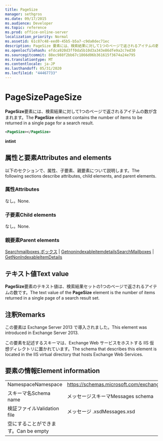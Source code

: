 ```yaml
---
title: PageSize
manager: sethgros
ms.date: 09/17/2015
ms.audience: Developer
ms.topic: reference
ms.prod: office-online-server
localization_priority: Normal
ms.assetid: 61c87c48-eed0-45b5-b5a7-c9da0dec71ec
description: PageSize 要素には、検索結果に対して1つのページで返されるアイテムの数が含まれます。
ms.openlocfilehash: efdca920d3ff0da5b10d3a343e86dfe9a2c7ed30
ms.sourcegitcommit: 88ec988f2bb67c1866d06b361615f3674a24e795
ms.translationtype: MT
ms.contentlocale: ja-JP
ms.lasthandoff: 05/31/2020
ms.locfileid: "44467733"
---
```

# <a name="pagesize"></a><span data-ttu-id="08575-103">PageSize</span><span class="sxs-lookup"><span data-stu-id="08575-103">PageSize</span></span>

<span data-ttu-id="08575-104">**PageSize**要素には、検索結果に対して1つのページで返されるアイテムの数が含まれます。</span><span class="sxs-lookup"><span data-stu-id="08575-104">The **PageSize** element contains the number of items to be returned in a single page for a search result.</span></span> 
  
```XML
<PageSize></PageSize>
```

 <span data-ttu-id="08575-105">**int**</span><span class="sxs-lookup"><span data-stu-id="08575-105">**int**</span></span>
## <a name="attributes-and-elements"></a><span data-ttu-id="08575-106">属性と要素</span><span class="sxs-lookup"><span data-stu-id="08575-106">Attributes and elements</span></span>

<span data-ttu-id="08575-107">以下のセクションで、属性、子要素、親要素について説明します。</span><span class="sxs-lookup"><span data-stu-id="08575-107">The following sections describe attributes, child elements, and parent elements.</span></span>
  
### <a name="attributes"></a><span data-ttu-id="08575-108">属性</span><span class="sxs-lookup"><span data-stu-id="08575-108">Attributes</span></span>

<span data-ttu-id="08575-109">なし。</span><span class="sxs-lookup"><span data-stu-id="08575-109">None.</span></span>
  
### <a name="child-elements"></a><span data-ttu-id="08575-110">子要素</span><span class="sxs-lookup"><span data-stu-id="08575-110">Child elements</span></span>

<span data-ttu-id="08575-111">なし。</span><span class="sxs-lookup"><span data-stu-id="08575-111">None.</span></span>
  
### <a name="parent-elements"></a><span data-ttu-id="08575-112">親要素</span><span class="sxs-lookup"><span data-stu-id="08575-112">Parent elements</span></span>

<span data-ttu-id="08575-113">[Searchmailboxes ボックス](searchmailboxes.md)  | [Getnonindexableitemdetails](getnonindexableitemdetails.md)</span><span class="sxs-lookup"><span data-stu-id="08575-113">[SearchMailboxes](searchmailboxes.md) | [GetNonIndexableItemDetails](getnonindexableitemdetails.md)</span></span>
  
## <a name="text-value"></a><span data-ttu-id="08575-114">テキスト値</span><span class="sxs-lookup"><span data-stu-id="08575-114">Text value</span></span>

<span data-ttu-id="08575-115">**PageSize**要素のテキスト値は、検索結果セットの1つのページで返されるアイテムの数です。</span><span class="sxs-lookup"><span data-stu-id="08575-115">The text value of the **PageSize** element is the number of items returned in a single page of a search result set.</span></span> 
  
## <a name="remarks"></a><span data-ttu-id="08575-116">注釈</span><span class="sxs-lookup"><span data-stu-id="08575-116">Remarks</span></span>

<span data-ttu-id="08575-117">この要素は Exchange Server 2013 で導入されました。</span><span class="sxs-lookup"><span data-stu-id="08575-117">This element was introduced in Exchange Server 2013.</span></span>
  
<span data-ttu-id="08575-118">この要素を記述するスキーマは、Exchange Web サービスをホストする IIS 仮想ディレクトリに置かれています。</span><span class="sxs-lookup"><span data-stu-id="08575-118">The schema that describes this element is located in the IIS virtual directory that hosts Exchange Web Services.</span></span>
  
## <a name="element-information"></a><span data-ttu-id="08575-119">要素の情報</span><span class="sxs-lookup"><span data-stu-id="08575-119">Element information</span></span>

|||
|:-----|:-----|
|<span data-ttu-id="08575-120">Namespace</span><span class="sxs-lookup"><span data-stu-id="08575-120">Namespace</span></span>  <br/> |https://schemas.microsoft.com/exchange/services/2006/messages  <br/> |
|<span data-ttu-id="08575-121">スキーマ名</span><span class="sxs-lookup"><span data-stu-id="08575-121">Schema name</span></span>  <br/> |<span data-ttu-id="08575-122">メッセージスキーマ</span><span class="sxs-lookup"><span data-stu-id="08575-122">Messages schema</span></span>  <br/> |
|<span data-ttu-id="08575-123">検証ファイル</span><span class="sxs-lookup"><span data-stu-id="08575-123">Validation file</span></span>  <br/> |<span data-ttu-id="08575-124">メッセージ .xsd</span><span class="sxs-lookup"><span data-stu-id="08575-124">Messages.xsd</span></span>  <br/> |
|<span data-ttu-id="08575-125">空にすることができます。</span><span class="sxs-lookup"><span data-stu-id="08575-125">Can be empty</span></span>  <br/> ||
   

